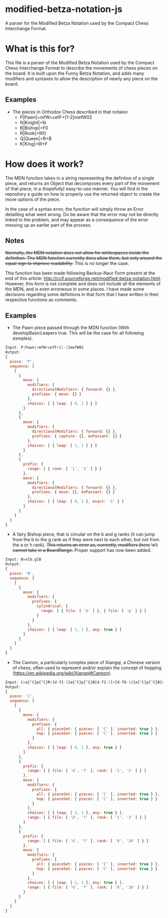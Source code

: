 # modified-betza-notation-js
A parser for the Modified Betza Notation used by the Compact Chess Interchange Format.

# What is this for?
This file is a parser of the Modified Betza Notation used by the Compact Chess Interchange Format to describe the movements of chess pieces on the board. It is built upon the Funny Betza Notation, and adds many modifiers and syntaxes to allow the description of nearly any piece on the board.

## Examples
* The pieces in Orthodox Chess described in that notaion
    * P|Pawn|=mfW+cefF+[1-2]mefW02
    * N|Knight|=N
    * B|Bishop|=F0
    * R|Rook|=W0
    * Q|Queen|=R+B
    * K|King|=W+F

# How does it work?
The MDN function takes in a string representing the defintion of a single piece, and returns an Object that decomposes every part of the movement of that piece, in a (hopefully) easy-to-use manner. You will find in the repository a guide on how to properly use the returned object to create the move options of the piece.

In the case of a syntax error, the function will simply throw an Error detailling what went wrong. Do be aware that the error may not be directly linked to the problem, and may appear as a consequence of the error messing up an earlier part of the process.

## Notes
~~Normally, the MDN notation does not allow for whitespaces inside the definition. The MDN function currently does allow them, but only around the equal sign to improve readability.~~ This is no longer the case.

This function has been made following Backus-Naur Form present at the end of this article: http://ccif.sourceforge.net/modified-betza-notation.html. However, this form is not complete and does not include all the elements of the MDN, and is even erroneous in some places. I have made some decisions regarding some defintions in that form that I have written in their respective functions as comments.

## Examples 
- The Pawn piece passed through the MDN function (With developBasicLeapers true. This will be the case for all following exmples).
```js
Input: P|Pawn|=mfW+cefF+[1-2]mefW02
Output: 
{
  piece: 'P',
  sequence: [
    [
      {
        move: {
          modifiers: {
            directionalModifiers: { forward: {} },
            prefixes: { move: {} }
          },
          choices: [ { leap: [ 0, 1 ] } ]
        }
      },
      {
        move: {
          modifiers: {
            directionalModifiers: { forward: {} },
            prefixes: { capture: {}, enPassant: {} }
          },
          choices: [ { leap: [ 1, 1 ] } ]
        }
      },
      {
        prefix: {
          range: [ { rank: [ '1', '2' ] } ]
        },
        move: {
          modifiers: {
            directionalModifiers: { forward: {} },
            prefixes: { move: {}, enPassant: {} }
          },
          choices: [ { leap: [ 0, 1 ], exact: '2' } ]
        }
      }
    ]
  ]
}
```
- A fairy Bishop piece, that is circular on the b and g ranks (it can jump from the b to the g rank as if they were next to each other, but not from the a or h rank). ~~This returns an error as, currently, modifiers (here 'o') cannot take in a BoardRange.~~ Proper support has now been added.
```js
Input: B=o[b,g]B
Output:
{
  piece: 'B',
  sequence: [
    [
      {
        move: {
          modifiers: {
            prefixes: {
              cylindrical: {
                range: [ { file: [ 'b' ] }, { file: [ 'g' ] } ]
              }
            }
          },
          choices: [ { leap: [ 1, 1 ], any: true } ]
        }
      }
    ]
  ]
}
```
- The Cannon, a particularly complex piece of Xiangqi, a Chinese version of chess, often used to represent and/or explain the concept of hopping (https://en.wikipedia.org/wiki/Xiangqi#Cannon).
```js
Input: C=a{^C}p{^C}R+[d-f1-3]a{^C}p{^C}B[d-f1-3]+[d-f8-10]a{^C}p{^C}B[d-f8-10]
Output: 
{
  piece: 'C',
  sequence: [
    [
      {
        move: {
          modifiers: {
            prefixes: {
              all: { pieceSet: { pieces: [ 'C' ], inverted: true } },
              hop: { pieceSet: { pieces: [ 'C' ], inverted: true } }
            }
          },
          choices: [ { leap: [ 0, 1 ], any: true } ]
        }
      },
      {
        prefix: {
          range: [ { file: [ 'd', 'f' ], rank: [ '1', '3' ] } ]
        },
        move: {
          modifiers: {
            prefixes: {
              all: { pieceSet: { pieces: [ 'C' ], inverted: true } },
              hop: { pieceSet: { pieces: [ 'C' ], inverted: true } }
            }
          },
          choices: [ { leap: [ 1, 1 ], any: true } ],
          range: [ { file: [ 'd', 'f' ], rank: [ '1', '3' ] } ]
        }
      },
      {
        prefix: {
          range: [ { file: [ 'd', 'f' ], rank: [ '8', '10' ] } ]
        },
        move: {
          modifiers: {
            prefixes: {
              all: { pieceSet: { pieces: [ 'C' ], inverted: true } },
              hop: { pieceSet: { pieces: [ 'C' ], inverted: true } }
            }
          },
          choices: [ { leap: [ 1, 1 ], any: true } ],
          range: [ { file: [ 'd', 'f' ], rank: [ '8', '10' ] } ]
        }
      }
    ]
  ]
}
```
